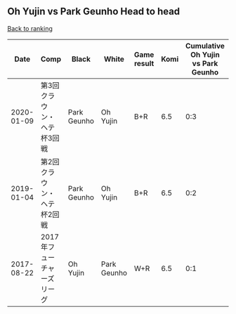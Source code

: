 ## Oh Yujin vs Park Geunho Head to head

[Back to ranking](../../index.md)




| **Date** | **Comp** | **Black** | **White** | **Game result** | **Komi** | **Cumulative Oh Yujin vs Park Geunho** | **Oh Yujin streak** | **Park Geunho streak** | 
| --- | --- | --- | --- | --- | --- | --- | --- | --- |
| 2020-01-09 | 第3回クラウン・ヘテ杯3回戦 | Park Geunho | Oh Yujin | B+R | 6.5 | 0:3 | 0 | 3 | 
| 2019-01-04 | 第2回クラウン・ヘテ杯2回戦 | Park Geunho | Oh Yujin | B+R | 6.5 | 0:2 | 0 | 2 | 
| 2017-08-22 | 2017年フューチャーズリーグ | Oh Yujin | Park Geunho | W+R | 6.5 | 0:1 | 0 | 1 |




